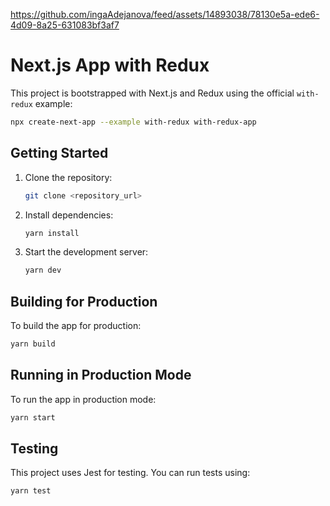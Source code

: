 


https://github.com/ingaAdejanova/feed/assets/14893038/78130e5a-ede6-4d09-8a25-631083bf3af7


# Next.js App with Redux

This project is bootstrapped with Next.js and Redux using the official `with-redux` example:

```bash
npx create-next-app --example with-redux with-redux-app
```

## Getting Started

1. Clone the repository:

   ```bash
   git clone <repository_url>
   ```

2. Install dependencies:

   ```bash
   yarn install
   ```

3. Start the development server:

   ```bash
   yarn dev
   ```

## Building for Production

To build the app for production:

```bash
yarn build
```

## Running in Production Mode

To run the app in production mode:

```bash
yarn start
```

## Testing

This project uses Jest for testing. You can run tests using:

```bash
yarn test
```
